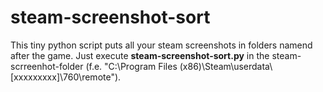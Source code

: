 # steam-screenshot-sort

This tiny python script puts all your steam screenshots in folders namend after the game.
Just execute **steam-screenshot-sort.py** in the steam-scrreenhot-folder (f.e. "C:\Program Files (x86)\Steam\userdata\\[xxxxxxxxx]\760\remote"). 
